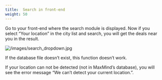 ```yaml
---
title:  Search in front-end
weight: 50
---
```

Go to your front-end where the search module is displayed. Now if you select “Your location” in the city list and search, you will get the deals near you in the result.

![/images/search_dropdown.jpg](/images/search_dropdown.jpg)

If the database file doesn’t exist, this function doesn’t work.

If your location can not be detected (not in MaxMind’s database), you will see the error message “We can’t detect your current location.”.